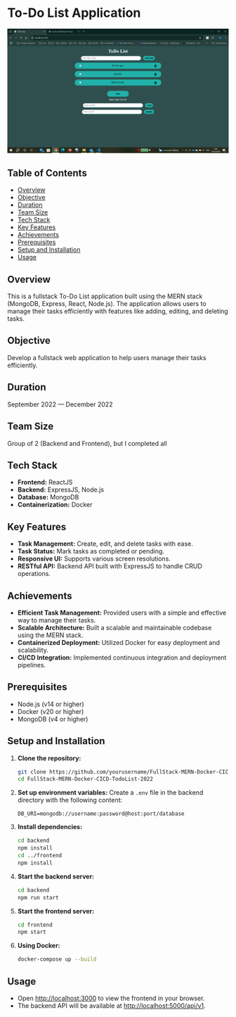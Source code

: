 # To-Do List Application

![To-Do List Application Screenshot](todo-ss.png)

## Table of Contents

- [Overview](#overview)
- [Objective](#objective)
- [Duration](#duration)
- [Team Size](#team-size)
- [Tech Stack](#tech-stack)
- [Key Features](#key-features)
- [Achievements](#achievements)
- [Prerequisites](#prerequisites)
- [Setup and Installation](#setup-and-installation)
- [Usage](#usage)

## Overview

This is a fullstack To-Do List application built using the MERN stack (MongoDB, Express, React, Node.js). The application allows users to manage their tasks efficiently with features like adding, editing, and deleting tasks.

## Objective

Develop a fullstack web application to help users manage their tasks efficiently.

## Duration

September 2022 — December 2022

## Team Size

Group of 2 (Backend and Frontend), but I completed all

## Tech Stack

- **Frontend:** ReactJS
- **Backend:** ExpressJS, Node.js
- **Database:** MongoDB
- **Containerization:** Docker

## Key Features

- **Task Management:** Create, edit, and delete tasks with ease.
- **Task Status:** Mark tasks as completed or pending.
- **Responsive UI:** Supports various screen resolutions.
- **RESTful API:** Backend API built with ExpressJS to handle CRUD operations.

## Achievements

- **Efficient Task Management:** Provided users with a simple and effective way to manage their tasks.
- **Scalable Architecture:** Built a scalable and maintainable codebase using the MERN stack.
- **Containerized Deployment:** Utilized Docker for easy deployment and scalability.
- **CI/CD Integration:** Implemented continuous integration and deployment pipelines.

## Prerequisites

- Node.js (v14 or higher)
- Docker (v20 or higher)
- MongoDB (v4 or higher)

## Setup and Installation

1. **Clone the repository:**
    ```sh
    git clone https://github.com/yourusername/FullStack-MERN-Docker-CICD-TodoList-2022.git
    cd FullStack-MERN-Docker-CICD-TodoList-2022
    ```

2. **Set up environment variables:**
    Create a `.env` file in the backend directory with the following content:
    ```env
    DB_URI=mongodb://username:password@host:port/database
    ```

3. **Install dependencies:**
    ```sh
    cd backend
    npm install
    cd ../frontend
    npm install
    ```

4. **Start the backend server:**
    ```sh
    cd backend
    npm run start
    ```

5. **Start the frontend server:**
    ```sh
    cd frontend
    npm start
    ```

6. **Using Docker:**
    ```sh
    docker-compose up --build
    ```

## Usage

- Open [http://localhost:3000](http://localhost:3000) to view the frontend in your browser.
- The backend API will be available at [http://localhost:5000/api/v1](http://localhost:5000/api/v1).
